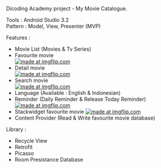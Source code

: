 
Dicoding Academy project - My Movie Catalogue.

Tools : Android Studio 3.2 </br>
Pattern : Model, View, Presenter (MVP)</br>

Features :</br>
- Movie List (Movies & Tv Series)
- Favourite movie </br>
<a href="https://imgflip.com/gif/34bz2n"><img src="https://i.imgflip.com/34bz2n.gif" title="made at imgflip.com"/></a></br>
- Detail movie </br>
<a href="https://imgflip.com/gif/34bz8l"><img src="https://i.imgflip.com/34bz8l.gif" title="made at imgflip.com"/></a></br>
- Search movie </br>
<a href="https://imgflip.com/gif/34bzj1"><img src="https://i.imgflip.com/34bzj1.gif" title="made at imgflip.com"/></a></br>
- Language (Available : English & Indonesian)
- Reminder (Daily Reminder & Release Today Reminder)</br>
<a href="https://imgflip.com/gif/34bzx5"><img src="https://i.imgflip.com/34bzx5.gif" title="made at imgflip.com"/></a></br>
- Stackwidget favourite movie
<a href="https://imgflip.com/gif/34c034"><img src="https://i.imgflip.com/34c034.gif" title="made at imgflip.com"/></a></br>
- Content Provider (Read & Write favourite movie database)

Library :

- Recycle View
- Retrofit
- Picasso
- Room Presistance Database
